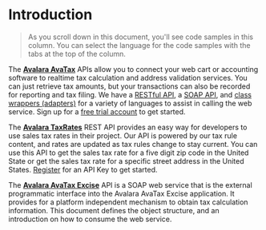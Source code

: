 # Introduction

> As you scroll down in this document, you'll see code samples in this column. You can select the language for the code samples with the tabs at the top of the column.

The <a href="#avatax-rest-api" target="_self">**Avalara AvaTax**</a> APIs allow you to connect your web cart or accounting software to realtime tax calculation and address validation services. You can just retrieve tax amounts, but your transactions can also be recorded for reporting and tax filing. We have a <a href="#avatax-rest-api">RESTful API</a>, a <a href="#avatax-soap-api">SOAP API</a>, and <a href="http://developer.avalara.com/api-docs/api-sample-code" target="_parent">class wrappers (adapters)</a> for a variety of languages to assist in calling the web service. Sign up for a <a href='http://developer.avalara.com/getting-started'>free trial account</a> to get started.

The <a href="#taxrates-api">**Avalara TaxRates**</a> REST API provides an easy way for developers to use sales tax rates in their project. Our API is powered by our tax rule content, and rates are updated as tax rules change to stay current. You can use this API to get the sales tax rate for a five digit zip code in the United State or get the sales tax rate for a specific street address in the United States. <a href="http://taxratesapi.avalara.com/" target="_parent">Register</a> for an API Key to get started.

The <a href="#excise-api">**Avalara AvaTax Excise**</a> API is a SOAP web service that is the external programmatic interface into the Avalara AvaTax Excise application.   It provides for a platform independent mechanism to obtain tax calculation information.  This document defines the object structure, and an introduction on how to consume the web service.
